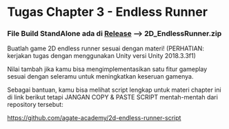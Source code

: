 # Tugas Chapter 3 - Endless Runner

<h3>File Build StandAlone ada di <a href = "https://github.com/NaufalAmajid/2D_EndlessRunner/releases/tag/v1.0">Release</a> --> 2D_EndlessRunner.zip </h3>

<p>
Buatlah game 2D endless runner sesuai dengan materi! (PERHATIAN: kerjakan tugas dengan menggunakan Unity versi Unity 2018.3.3f1)

Nilai tambah jika kamu bisa mengimplementasikan satu fitur gameplay sesuai dengan seleramu untuk meningkatkan keseruan gamenya. 

Sebagai bantuan, kamu bisa melihat script lengkap untuk materi chapter ini di link berikut tetapi JANGAN COPY & PASTE SCRIPT mentah-mentah dari repository tersebut:

<a href = "https://github.com/agate-academy/2d-endless-runner-script">https://github.com/agate-academy/2d-endless-runner-script</a>
</p>
